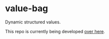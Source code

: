 # value-bag
Dynamic structured values.

This repo is currently being developed [over here](https://github.com/KodrAus/antlog).
